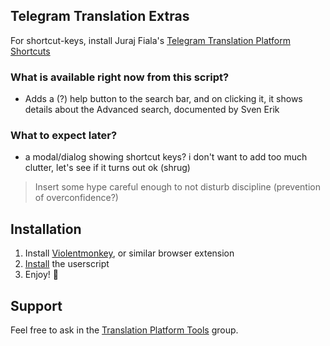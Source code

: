 ## Telegram Translation Extras

For shortcut-keys, install Juraj Fiala's [Telegram Translation Platform Shortcuts](https://github.com/jurf/telegram-translation-shortcuts/)


### What is available right now from this script?

- Adds a (?) help button to the search bar, and on clicking it, it shows details about the Advanced search, documented by Sven Erik

### What to expect later?

- a modal/dialog showing shortcut keys? i don't want to add too much clutter, let's see if it turns out ok (shrug)

> Insert some hype careful enough to not disturb discipline  (prevention of overconfidence?)

## Installation

1. Install [Violentmonkey](https://violentmonkey.github.io/get-it/), or similar browser extension
2. [Install](https://github.com/rondevous/telegram-translation-extra/raw/main/telegram-translation-extra.user.js) the userscript
3. Enjoy! :slightly_smiling_face:

## Support

Feel free to ask in the [Translation Platform Tools](https://t.me/translationtools) group.
